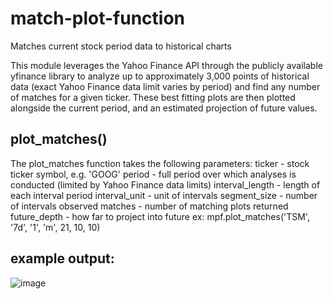 # match-plot-function
Matches current stock period data to historical charts


This module leverages the Yahoo Finance API through the publicly available yfinance library to analyze up to approximately 3,000 points of historical data (exact Yahoo Finance data limit varies by period) and find any number of matches for a given ticker.  These best fitting plots are then plotted alongside the current period, and an estimated projection of future values.

## plot_matches()
The plot_matches function takes the following parameters:
ticker - stock ticker symbol, e.g. 'GOOG'
period - full period over which analyses is conducted (limited by Yahoo Finance data limits)
interval_length - length of each interval period
interval_unit - unit of intervals
segment_size - number of intervals observed
matches - number of matching plots returned
future_depth - how far to project into future
ex: mpf.plot_matches('TSM', '7d', '1', 'm', 21, 10, 10)


## example output:
![image](https://github.com/wbalkan/match-plot-function/assets/96204851/7247cf30-c475-4d39-b630-87d14a2ea327)
